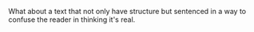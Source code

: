 What about a text that not only have structure but sentenced in a way to confuse the reader in thinking it's real.

